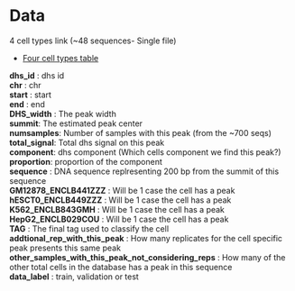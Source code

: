 # Data

4 cell types link (~48 sequences- Single file)

  -   [Four cell types table](https://drive.google.com/drive/folders/1dBeZIdJZQqaZUzCBVrz_Z2fAV9ePsw7h?usp=sharing) 
  
__dhs_id__ : dhs id  
__chr__ :	  chr   
__start__ :  start  
__end__ :  end  
__DHS_width__ :  The  peak width  
__summit__:  The estimated peak center  
__numsamples__:  Number of samples with this peak (from the ~700 seqs)  
__total_signal__:  Total dhs signal on this peak  
__component__:  dhs component (Which cells component we find this peak?)   
__proportion__:   proportion of the component  
__sequence__  : DNA sequence replresenting 200 bp from the summit of this sequence   
__GM12878_ENCLB441ZZZ__  : Will be 1 case the cell has a peak  
__hESCT0_ENCLB449ZZZ__  : Will be 1 case the cell has a peak  
__K562_ENCLB843GMH__  : Will be 1 case the cell has a peak  
__HepG2_ENCLB029COU__  : Will be 1 case the cell has a peak  
__TAG__  : The final tag used to classify the cell  
__addtional_rep_with_this_peak__ : How many replicates for the cell specific peak presents this same peak  
__other_samples_with_this_peak_not_considering_reps__   : How many of the other total cells in the database has a peak in this sequence  
__data_label__ : train, validation or test  

